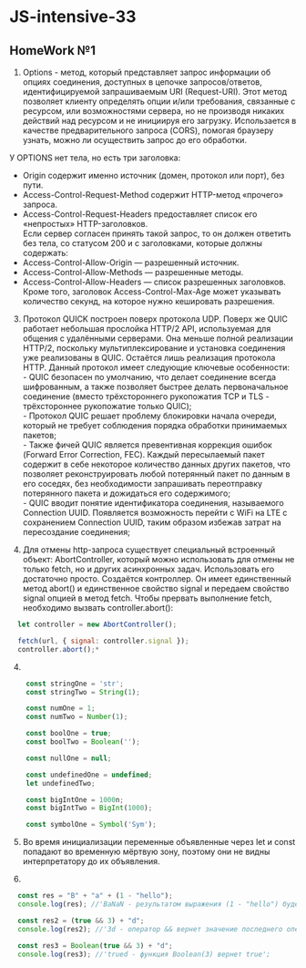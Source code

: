 # JS-intensive-33

## HomeWork №1

  1. Options - метод, который представляет запрос информации об опциях соединения, доступных в цепочке запросов/ответов, идентифицируемой запрашиваемым URI (Request-URI). Этот метод позволяет клиенту определять опции и/или требования, связанные с ресурсом, или возможностями сервера, но не производя никаких действий над ресурсом и не инициируя его загрузку.
Использается в качестве предварительного запроса (CORS), помогая браузеру узнать, можно ли осуществить запрос до его обработки.

У OPTIONS нет тела, но есть три заголовка:  
  - Origin содержит именно источник (домен, протокол или порт), без пути.  
  - Access-Control-Request-Method содержит HTTP-метод «прочего» запроса.  
  - Access-Control-Request-Headers предоставляет список его «непростых» HTTP-заголовков.  
Если сервер согласен принять такой запрос, то он должен ответить без тела, со статусом 200 и с заголовками, которые должны содержать:  
  - Access-Control-Allow-Origin — разрешенный источник.  
  - Access-Control-Allow-Methods — разрешенные методы.  
  - Access-Control-Allow-Headers — список разрешенных заголовков.  
Кроме того, заголовок Access-Control-Max-Age может указывать количество секунд, на которое нужно кешировать разрешения. 

  3. Протокол QUICK построен поверх протокола UDP. Поверх же QUIC работает небольшая прослойка HTTP/2 API, используемая для общения с удалёнными серверами. Она меньше полной реализации HTTP/2, поскольку мультиплексирование и установка соединения уже реализованы в QUIC. Остаётся лишь реализация протокола HTTP. Данный протокол имеет следующие ключевые особенности:  
    - QUIC безопасен по умолчанию, что делает соединение всегда шифрованным, а также позволяет быстрее делать первоначальное соединение (вместо трёхстороннего рукопожатия TCP и TLS - трёхстороннее рукопожатие только QUIC);  
    - Протокол QUIC решает проблему блокировки начала очереди, который не требует соблюдения порядка обработки принимаемых пакетов;  
    - Также фичей QUIC является превентивная коррекция ошибок (Forward Error Correction, FEC). Каждый пересылаемый пакет содержит в себе некоторое количество данных других пакетов, что позволяет реконструировать любой потерянный пакет по данным в его соседях, без необходимости запрашивать переотправку потерянного пакета и дожидаться его содержимого;  
    - QUIC вводит понятие идентификатора соединения, называемого Connection UUID. Появляется возможность перейти с WiFi на LTE с сохранением Connection UUID, таким образом избежав затрат на пересоздание соединения;  
  
  4. Для отмены http-запроса существует специальный встроенный объект: AbortController, который можно использовать для отмены не только fetch, но и других асинхронных задач.
  Использовать его достаточно просто. Cоздаётся контроллер. Он имеет единственный метод abort() и единственное свойство signal и передаем свойство signal опцией в метод fetch. Чтобы прервать выполнение fetch, необходимо вызвать controller.abort(): 

  ```javascript
    let controller = new AbortController();

    fetch(url, { signal: controller.signal });
    controller.abort();*
  ```
  
  4.
  ```javascript
      const stringOne = 'str';
      const stringTwo = String(1);

      const numOne = 1;
      const numTwo = Number(1);

      const boolOne = true;
      const boolTwo = Boolean('');

      const nullOne = null;

      const undefinedOne = undefined;
      let undefinedTwo;

      const bigIntOne = 1000n;
      const bigIntTwo = BigInt(1000);

      const symbolOne = Symbol('Sym');

  ```

  5. Во время инициализации переменные объявленные через let и const попадают во временную мёртвую зону, поэтому они не видны интерпретатору до их объявления.

  6.
  ```javascript
    const res = "B" + "a" + (1 - "hello");
    console.log(res); //'BaNaN - результатом выражения (1 - "hello") будет NaN так как JS пытается строку преобразовать в число'

    const res2 = (true && 3) + "d";
    console.log(res2); //'3d - оператор && вернет значение последнего операнда, то есть 3' 

    const res3 = Boolean(true && 3) + "d";
    console.log(res3); //'trued - функция Boolean(3) вернет true';
  ```
      

